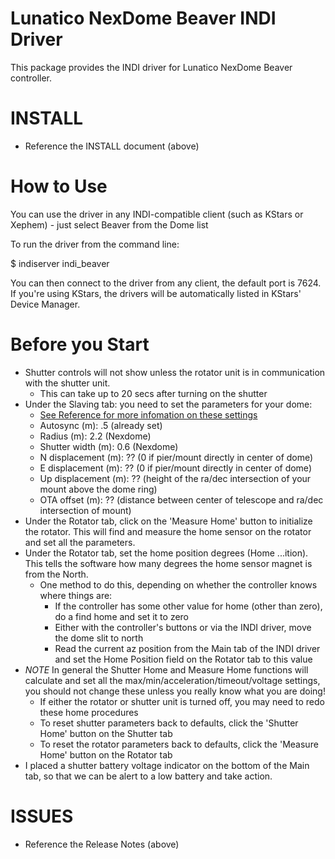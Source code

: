 Lunatico NexDome Beaver INDI Driver
=========================================

This package provides the INDI driver for Lunatico NexDome Beaver controller.

INSTALL
=======
- Reference the INSTALL document (above)
	
How to Use
==========

You can use the driver in any INDI-compatible client (such as KStars or Xephem) - just select 
Beaver from the Dome list

To run the driver from the command line:

$ indiserver indi_beaver

You can then connect to the driver from any client, the default port is 7624.
If you're using KStars, the drivers will be automatically listed in KStars' Device Manager.

Before you Start
================
- Shutter controls will not show unless the rotator unit is in communication with the
  shutter unit.
  - This can take up to 20 secs after turning on the shutter
- Under the Slaving tab: you need to set the parameters for your dome:
  + [See Reference for more infomation on these settings](https://www.nexdome.com/_files/ugd/8a866a_9cd260bfa6de414aacdc7a9e26b0a607.pdf)
  - Autosync (m): .5 (already set)
  - Radius (m):  2.2 (Nexdome)
  - Shutter width (m):  0.6 (Nexdome)
  - N displacement (m):  ?? (0 if pier/mount directly in center of dome)
  - E displacement (m):  ?? (0 if pier/mount directly in center of dome)
  - Up displacement (m): ?? (height of the ra/dec intersection of your mount above the dome ring)
  - OTA offset (m):  ?? (distance between center of telescope and ra/dec intersection of mount)
- Under the Rotator tab, click on the 'Measure Home' button to initialize the rotator.  This will
  find and measure the home sensor on the rotator and set all the parameters.
- Under the Rotator tab, set the home position degrees (Home ...ition).  This tells the software
  how many degrees the home sensor magnet is from the North.
  - One method to do this, depending on whether the controller knows where things are:
    - If the controller has some other value for home (other than zero), do a find home and set it to zero
    - Either with the controller's buttons or via the INDI driver, move the dome slit to north
    - Read the current az position from the Main tab of the INDI driver and set the Home Position field on the Rotator tab to this value
- *NOTE* In general the Shutter Home and Measure Home functions will calculate and set all the max/min/acceleration/timeout/voltage settings, you should not change these unless you really know what you are doing!
  - If either the rotator or shutter unit is turned off, you may need to redo these home procedures
  - To reset shutter parameters back to defaults, click the 'Shutter Home' button on the Shutter tab
  - To reset the rotator parameters back to defaults, click the 'Measure Home' button on the Rotator tab
- I placed a shutter battery voltage indicator on the bottom of the Main tab, so that we can be alert to a low battery and take action.

ISSUES
============
- Reference the Release Notes (above)


